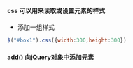 #### css 可以用来读取或设置元素的样式

- 添加一组样式

```js
$("#box1").css({width:300,height:300})
```

#### add() 向jQuery对象中添加元素
